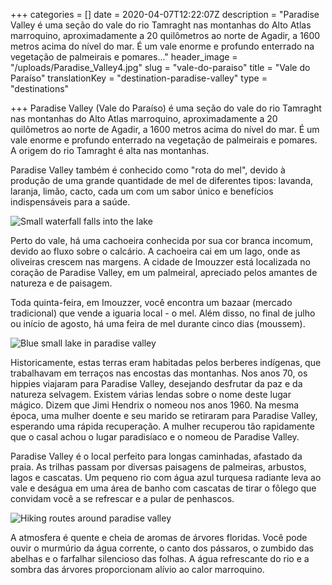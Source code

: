 +++
categories = []
date = 2020-04-07T12:22:07Z
description = "Paradise Valley é uma seção do vale do rio Tamraght nas montanhas do Alto Atlas marroquino, aproximadamente a 20 quilômetros ao norte de Agadir, a 1600 metros acima do nível do mar. É um vale enorme e profundo enterrado na vegetação de palmeirais e pomares..."
header_image = "/uploads/Paradise_Valley4.jpg"
slug = "vale-do-paraiso"
title = "Vale do Paraíso"
translationKey = "destination-paradise-valley"
type = "destinations"

+++
Paradise Valley (Vale do Paraíso) é uma seção do vale do rio Tamraght nas montanhas do Alto Atlas marroquino, aproximadamente a 20 quilômetros ao norte de Agadir, a 1600 metros acima do nível do mar. É um vale enorme e profundo enterrado na vegetação de palmeirais e pomares. A origem do rio Tamraght é alta nas montanhas.

Paradise Valley também é conhecido como "rota do mel", devido à produção de uma grande quantidade de mel de diferentes tipos: lavanda, laranja, limão, cacto, cada um com um sabor único e benefícios indispensáveis para a saúde.

![Small waterfall falls into the lake](/uploads/1586312868964.jpg "Small waterfall falls into the lake")

Perto do vale, há uma cachoeira conhecida por sua cor branca incomum, devido ao fluxo sobre o calcário. A cachoeira cai em um lago, onde as oliveiras crescem nas margens. A cidade de Imouzzer está localizada no coração de Paradise Valley, em um palmeiral, apreciado pelos amantes de natureza e de paisagem.

Toda quinta-feira, em Imouzzer, você encontra um bazaar (mercado tradicional) que vende a iguaria local - o mel. Além disso, no final de julho ou início de agosto, há uma feira de mel durante cinco dias (moussem).

![Blue small lake in paradise valley](/uploads/paradise-valley_3.jpg "Blue small lake in paradise valley")

Historicamente, estas terras eram habitadas pelos berberes indígenas, que trabalhavam em terraços nas encostas das montanhas. Nos anos 70, os hippies viajaram para Paradise Valley, desejando desfrutar da paz e da natureza selvagem. Existem várias lendas sobre o nome deste lugar mágico. Dizem que Jimi Hendrix o nomeou nos anos 1960. Na mesma época, uma mulher doente e seu marido se retiraram para Paradise Valley, esperando uma rápida recuperação. A mulher recuperou tão rapidamente que o casal achou o lugar paradisíaco e o nomeou de Paradise Valley.

Paradise Valley é o local perfeito para longas caminhadas, afastado da praia. As trilhas passam por diversas paisagens de palmeiras, arbustos, lagos e cascatas. Um pequeno rio com água azul turquesa radiante leva ao vale e deságua em uma área de banho com cascatas de tirar o fôlego que convidam você a se refrescar e a pular de penhascos.

![Hiking routes around paradise valley](/uploads/Paradise_valley3.jpeg "Hiking routes around paradise valley")

A atmosfera é quente e cheia de aromas de árvores floridas. Você pode ouvir o murmúrio da água corrente, o canto dos pássaros, o zumbido das abelhas e o farfalhar silencioso das folhas. A água refrescante do rio e a sombra das árvores proporcionam alívio ao calor marroquino.